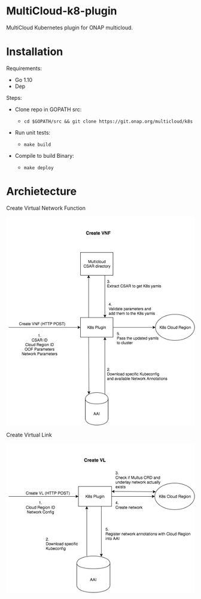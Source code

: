 <!-- Copyright 2018 Intel Corporation.
Licensed under the Apache License, Version 2.0 (the "License");
you may not use this file except in compliance with the License.
You may obtain a copy of the License at
    http://www.apache.org/licenses/LICENSE-2.0
Unless required by applicable law or agreed to in writing, software
distributed under the License is distributed on an "AS IS" BASIS,
WITHOUT WARRANTIES OR CONDITIONS OF ANY KIND, either express or implied.
See the License for the specific language governing permissions and
limitations under the License. -->

# MultiCloud-k8-plugin

MultiCloud Kubernetes plugin for ONAP multicloud.

# Installation

Requirements:
* Go 1.10
* Dep

Steps:

* Clone repo in GOPATH src:
    * `cd $GOPATH/src && git clone https://git.onap.org/multicloud/k8s`

* Run unit tests:
    *  `make build`

* Compile to build Binary:
    * `make deploy`

# Archietecture

Create Virtual Network Function

![Create VNF](./doc/create_vnf.png)

Create Virtual Link

![Create VL](./doc/create_vl.png)
